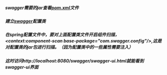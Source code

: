 ##### swagger需要的jar查看[pom.xml](https://github.com/tobealeader/swagger/blob/master/pom.xml)文件
##### 建立[swagger](https://github.com/tobealeader/swagger/blob/master/src/java/com/swagger/config/SwaggerConfig.java)配置类
##### 在spring配置文件中，要对上面配置类文件开启组件扫描，<context:component-scan base-package="com.swagger.config"/>,这是对配置类的jar包进行扫描。（因为配置类中的一些属性需要注入）
##### 这时访问http://localhost:8080/swagger/swagger-ui.html就能看到swagger-ui界面
